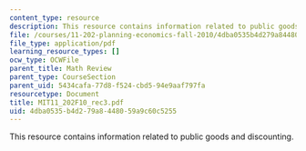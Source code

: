 ```yaml
---
content_type: resource
description: This resource contains information related to public goods and discounting.
file: /courses/11-202-planning-economics-fall-2010/4dba0535b4d279a8448059a9c60c5255_MIT11_202F10_rec3.pdf
file_type: application/pdf
learning_resource_types: []
ocw_type: OCWFile
parent_title: Math Review
parent_type: CourseSection
parent_uid: 5434cafa-77d8-f524-cbd5-94e9aaf797fa
resourcetype: Document
title: MIT11_202F10_rec3.pdf
uid: 4dba0535-b4d2-79a8-4480-59a9c60c5255
---
```

This resource contains information related to public goods and discounting.